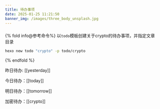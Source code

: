 ```yaml
---
title: 待办事项
date: 2025-01-25 11:21:50
banner_img: /images/three_body_unsplash.jpg
---
```



<div class="markdown-body">

### 
{% fold info@参考命令%}
以`todo`模板创建关于crypto的待办事项，并指定文章目录
```sh
hexo new todo "crypto" -p todo/crypto
```
{% endfold %}

昨日待办: [[yesterday]]

今日待办：[[today]]

明日待办：[[tomorrow]]

加密待办：[[crypto]]

</div>